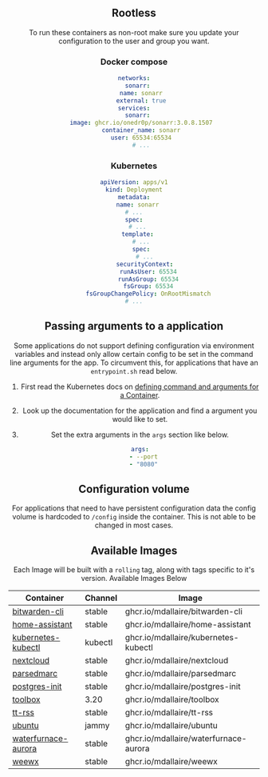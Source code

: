 <!---
NOTE: AUTO-GENERATED FILE
to edit this file, instead edit its template at: ./scripts/templates/README.md.j2
-->
<div align="center">



## Rootless

To run these containers as non-root make sure you update your configuration to the user and group you want.

### Docker compose

```yaml
networks:
  sonarr:
    name: sonarr
    external: true
services:
  sonarr:
    image: ghcr.io/onedr0p/sonarr:3.0.8.1507
    container_name: sonarr
    user: 65534:65534
    # ...
```

### Kubernetes

```yaml
apiVersion: apps/v1
kind: Deployment
metadata:
  name: sonarr
# ...
spec:
  # ...
  template:
    # ...
    spec:
      # ...
      securityContext:
        runAsUser: 65534
        runAsGroup: 65534
        fsGroup: 65534
        fsGroupChangePolicy: OnRootMismatch
# ...
```

## Passing arguments to a application

Some applications do not support defining configuration via environment variables and instead only allow certain config to be set in the command line arguments for the app. To circumvent this, for applications that have an `entrypoint.sh` read below.

1. First read the Kubernetes docs on [defining command and arguments for a Container](https://kubernetes.io/docs/tasks/inject-data-application/define-command-argument-container/).
2. Look up the documentation for the application and find a argument you would like to set.
3. Set the extra arguments in the `args` section like below.

    ```yaml
    args:
      - --port
      - "8080"
    ```

## Configuration volume

For applications that need to have persistent configuration data the config volume is hardcoded to `/config` inside the container. This is not able to be changed in most cases.

## Available Images

Each Image will be built with a `rolling` tag, along with tags specific to it's version. Available Images Below

Container | Channel | Image
--- | --- | ---
[bitwarden-cli](https://github.com/mdallaire/pkgs/container/bitwarden-cli) | stable | ghcr.io/mdallaire/bitwarden-cli
[home-assistant](https://github.com/mdallaire/pkgs/container/home-assistant) | stable | ghcr.io/mdallaire/home-assistant
[kubernetes-kubectl](https://github.com/mdallaire/pkgs/container/kubernetes-kubectl) | kubectl | ghcr.io/mdallaire/kubernetes-kubectl
[nextcloud](https://github.com/mdallaire/pkgs/container/nextcloud) | stable | ghcr.io/mdallaire/nextcloud
[parsedmarc](https://github.com/mdallaire/pkgs/container/parsedmarc) | stable | ghcr.io/mdallaire/parsedmarc
[postgres-init](https://github.com/mdallaire/pkgs/container/postgres-init) | stable | ghcr.io/mdallaire/postgres-init
[toolbox](https://github.com/mdallaire/pkgs/container/toolbox) | 3.20 | ghcr.io/mdallaire/toolbox
[tt-rss](https://github.com/mdallaire/pkgs/container/tt-rss) | stable | ghcr.io/mdallaire/tt-rss
[ubuntu](https://github.com/mdallaire/pkgs/container/ubuntu) | jammy | ghcr.io/mdallaire/ubuntu
[waterfurnace-aurora](https://github.com/mdallaire/pkgs/container/waterfurnace-aurora) | stable | ghcr.io/mdallaire/waterfurnace-aurora
[weewx](https://github.com/mdallaire/pkgs/container/weewx) | stable | ghcr.io/mdallaire/weewx


